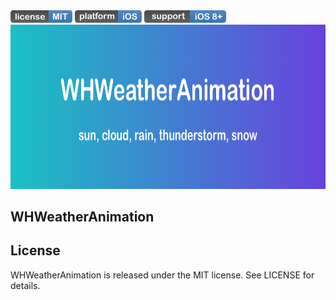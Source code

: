 <div align="left">
	 <img src="./ReadmeResource/license.png" width = "99" height = "20">
	 <img src="./ReadmeResource/platform.png" width = "107" height = "20">
	 <img src="./ReadmeResource/support.png" width = "131" height = "20">
</div>

 <img src="./ReadmeResource/introduce.png" width = "750" height = "262.5">

## WHWeatherAnimation


## License

WHWeatherAnimation is released under the MIT license. See LICENSE for details.